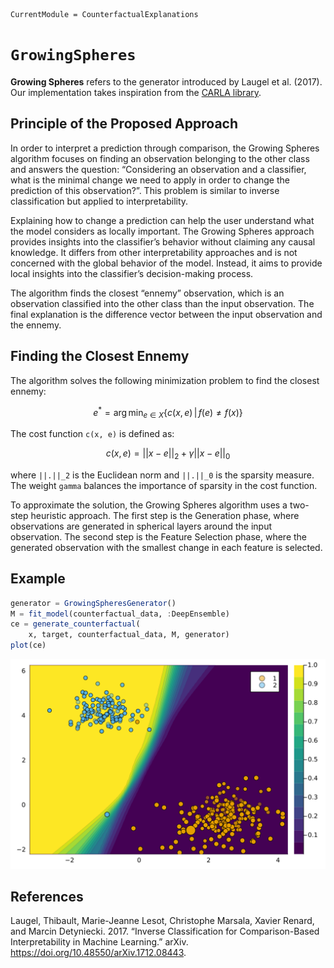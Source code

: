 

``` @meta
CurrentModule = CounterfactualExplanations
```

# `GrowingSpheres`

**Growing Spheres** refers to the generator introduced by Laugel et al. (2017). Our implementation takes inspiration from the [CARLA library](https://github.com/carla-recourse/CARLA).

## Principle of the Proposed Approach

In order to interpret a prediction through comparison, the Growing Spheres algorithm focuses on finding an observation belonging to the other class and answers the question: “Considering an observation and a classifier, what is the minimal change we need to apply in order to change the prediction of this observation?”. This problem is similar to inverse classification but applied to interpretability.

Explaining how to change a prediction can help the user understand what the model considers as locally important. The Growing Spheres approach provides insights into the classifier’s behavior without claiming any causal knowledge. It differs from other interpretability approaches and is not concerned with the global behavior of the model. Instead, it aims to provide local insights into the classifier’s decision-making process.

The algorithm finds the closest “ennemy” observation, which is an observation classified into the other class than the input observation. The final explanation is the difference vector between the input observation and the ennemy.

## Finding the Closest Ennemy

The algorithm solves the following minimization problem to find the closest ennemy:

``` math
e^* = \arg \min_{e \in X} \{ c(x, e) \,|\, f(e) \neq f(x) \}
```

The cost function `c(x, e)` is defined as:

``` math
c(x, e) = ||x - e||_2 + \gamma ||x - e||_0
```

where `||.||_2` is the Euclidean norm and `||.||_0` is the sparsity measure. The weight `gamma` balances the importance of sparsity in the cost function.

To approximate the solution, the Growing Spheres algorithm uses a two-step heuristic approach. The first step is the Generation phase, where observations are generated in spherical layers around the input observation. The second step is the Feature Selection phase, where the generated observation with the smallest change in each feature is selected.

## Example

``` julia
generator = GrowingSpheresGenerator()
M = fit_model(counterfactual_data, :DeepEnsemble)
ce = generate_counterfactual(
    x, target, counterfactual_data, M, generator)
plot(ce)
```

![](growing_spheres_files/figure-commonmark/cell-3-output-1.svg)

## References

Laugel, Thibault, Marie-Jeanne Lesot, Christophe Marsala, Xavier Renard, and Marcin Detyniecki. 2017. “Inverse Classification for Comparison-Based Interpretability in Machine Learning.” arXiv. <https://doi.org/10.48550/arXiv.1712.08443>.
